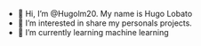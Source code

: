 - 👋 Hi, I’m @Hugolm20. My name is Hugo Lobato
- 👀 I’m interested in share my personals projects.
- 🌱 I’m currently learning machine learning

<!---
Hugolm20/Hugolm20 is a ✨ special ✨ repository because its `README.md` (this file) appears on your GitHub profile.
You can click the Preview link to take a look at your changes.
--->
